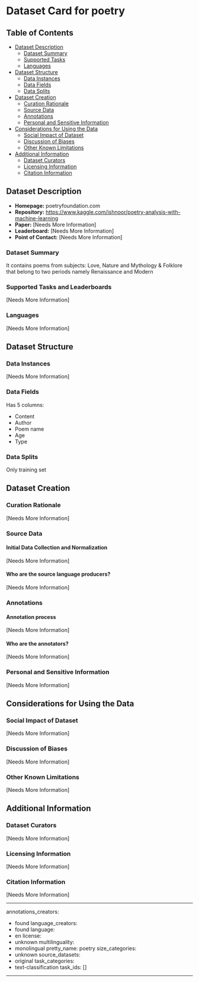 # Dataset Card for poetry

## Table of Contents
- [Dataset Description](#dataset-description)
  - [Dataset Summary](#dataset-summary)
  - [Supported Tasks](#supported-tasks-and-leaderboards)
  - [Languages](#languages)
- [Dataset Structure](#dataset-structure)
  - [Data Instances](#data-instances)
  - [Data Fields](#data-instances)
  - [Data Splits](#data-instances)
- [Dataset Creation](#dataset-creation)
  - [Curation Rationale](#curation-rationale)
  - [Source Data](#source-data)
  - [Annotations](#annotations)
  - [Personal and Sensitive Information](#personal-and-sensitive-information)
- [Considerations for Using the Data](#considerations-for-using-the-data)
  - [Social Impact of Dataset](#social-impact-of-dataset)
  - [Discussion of Biases](#discussion-of-biases)
  - [Other Known Limitations](#other-known-limitations)
- [Additional Information](#additional-information)
  - [Dataset Curators](#dataset-curators)
  - [Licensing Information](#licensing-information)
  - [Citation Information](#citation-information)

## Dataset Description

- **Homepage:** poetryfoundation.com
- **Repository:** https://www.kaggle.com/ishnoor/poetry-analysis-with-machine-learning
- **Paper:** [Needs More Information]
- **Leaderboard:** [Needs More Information]
- **Point of Contact:** [Needs More Information]

### Dataset Summary

It contains poems from subjects: Love, Nature and Mythology & Folklore that belong to two periods namely Renaissance and Modern



### Supported Tasks and Leaderboards

[Needs More Information]

### Languages

[Needs More Information]

## Dataset Structure

### Data Instances

[Needs More Information]

### Data Fields

Has 5 columns:
- Content
- Author
- Poem name
- Age
- Type

### Data Splits

Only training set

## Dataset Creation

### Curation Rationale

[Needs More Information]

### Source Data

#### Initial Data Collection and Normalization

[Needs More Information]

#### Who are the source language producers?

[Needs More Information]

### Annotations

#### Annotation process

[Needs More Information]

#### Who are the annotators?

[Needs More Information]

### Personal and Sensitive Information

[Needs More Information]

## Considerations for Using the Data

### Social Impact of Dataset

[Needs More Information]

### Discussion of Biases

[Needs More Information]

### Other Known Limitations

[Needs More Information]

## Additional Information

### Dataset Curators

[Needs More Information]

### Licensing Information

[Needs More Information]

### Citation Information

[Needs More Information]

---
annotations_creators:
- found
language_creators:
- found
language:
- en
license:
- unknown
multilinguality:
- monolingual
pretty_name: poetry
size_categories:
- unknown
source_datasets:
- original
task_categories:
- text-classification
task_ids: []
---